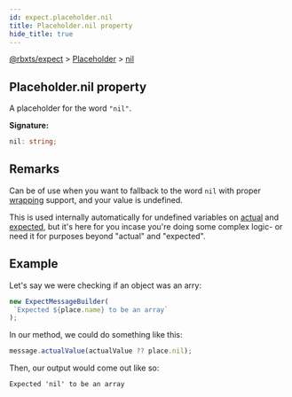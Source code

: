 ```yaml
---
id: expect.placeholder.nil
title: Placeholder.nil property
hide_title: true
---
```


[@rbxts/expect](./expect.md) &gt; [Placeholder](./expect.placeholder.md) &gt; [nil](./expect.placeholder.nil.md)

## Placeholder.nil property

A placeholder for the word `"nil"`<!-- -->.

**Signature:**

```typescript
nil: string;
```

## Remarks

Can be of use when you want to fallback to the word `nil` with proper [wrapping](./expect.expectmessagebuilderoptions.wrapvalues.md) support, and your value is undefined.

This is used internally automatically for undefined variables on [actual](./expect.placeholder.actual.md) and [expected](./expect.placeholder.expected.md)<!-- -->, but it's here for you incase you're doing some complex logic- or need it for purposes beyond "actual" and "expected".

## Example

Let's say we were checking if an object was an arry:

```ts
new ExpectMessageBuilder(
 `Expected ${place.name} to be an array`
);
```
In our method, we could do something like this:

```ts
message.actualValue(actualValue ?? place.nil);
```
Then, our output would come out like so:

```logs
Expected 'nil' to be an array
```
